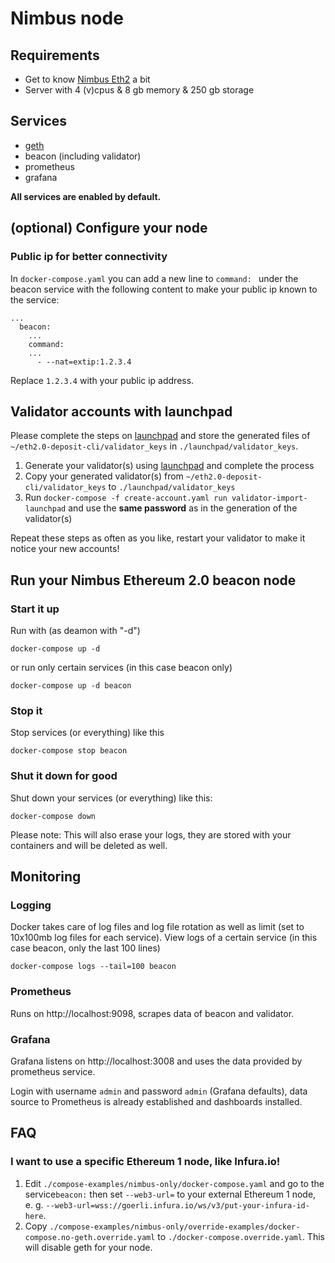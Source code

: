 # Nimbus node

## Requirements
* Get to know [Nimbus Eth2](https://nimbus.team/docs/eth2.html) a bit
* Server with 4 (v)cpus & 8 gb memory & 250 gb storage

## Services
* [geth](https://github.com/ethereum/go-ethereum)
* beacon (including validator)
* prometheus
* grafana

**All services are enabled by default.**

## (optional) Configure your node

### Public ip for better connectivity
In `docker-compose.yaml` you can add a new line to `command: ` under the beacon service with the following content to make your public ip known to the service:
```
...
  beacon:
    ...
    command:
    ...
      - --nat=extip:1.2.3.4
```
Replace `1.2.3.4` with your public ip address.

## Validator accounts with launchpad
Please complete the steps on [launchpad](https://pyrmont.launchpad.ethereum.org/) and store the generated files of `~/eth2.0-deposit-cli/validator_keys` in `./launchpad/validator_keys`. 

1. Generate your validator(s) using [launchpad](https://pyrmont.launchpad.ethereum.org/) and complete the process
2. Copy your generated validator(s) from `~/eth2.0-deposit-cli/validator_keys` to `./launchpad/validator_keys`
3. Run `docker-compose -f create-account.yaml run validator-import-launchpad` and use the **same password** as in the generation of the validator(s)

Repeat these steps as often as you like, restart your validator to make it notice your new accounts!

## Run your Nimbus Ethereum 2.0 beacon node

### Start it up
Run with (as deamon with "-d")
```
docker-compose up -d
```
or run only certain services (in this case beacon only)
```
docker-compose up -d beacon
```

### Stop it
Stop services (or everything) like this
```
docker-compose stop beacon
```

### Shut it down for good
Shut down your services (or everything) like this:
```
docker-compose down
```
Please note: This will also erase your logs, they are stored with your containers and will be deleted as well.

## Monitoring
### Logging
Docker takes care of log files and log file rotation as well as limit (set to 10x100mb log files for each service).
View logs of a certain service (in this case beacon, only the last 100 lines)
```
docker-compose logs --tail=100 beacon
```

### Prometheus
Runs on http://localhost:9098, scrapes data of beacon and validator.

### Grafana
Grafana listens on http://localhost:3008 and uses the data provided by prometheus service.

Login with username `admin` and password `admin` (Grafana defaults), data source to Prometheus is already established and dashboards installed.

## FAQ
### I want to use a specific Ethereum 1 node, like Infura.io!
1. Edit `./compose-examples/nimbus-only/docker-compose.yaml` and go to the service`beacon:` then set `--web3-url=` to your external Ethereum 1 node, e. g. `--web3-url=wss://goerli.infura.io/ws/v3/put-your-infura-id-here`.
2. Copy `./compose-examples/nimbus-only/override-examples/docker-compose.no-geth.override.yaml` to `./docker-compose.override.yaml`. This will disable geth for your node.

